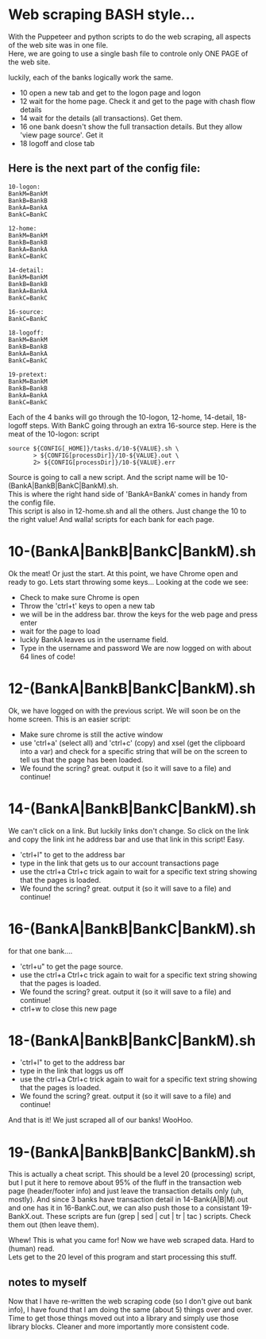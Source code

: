 # Web scraping BASH style...
With the Puppeteer and python scripts to do the web scraping, all aspects of the web site was in one file.  
Here, we are going to use a single bash file to controle only ONE PAGE of the web site.  

luckily, each of the banks logically work the same.
* 10 open a new tab and get to the logon page and logon
* 12 wait for the home page.  Check it and get to the page with chash flow details
* 14 wait for the details (all transactions).  Get them.
* 16 one bank doesn't show the full transaction details.  But they allow 'view page source'.  Get it
* 18 logoff and close tab

## Here is the next part of the config file:
```
10-logon:
BankM=BankM
BankB=BankB
BankA=BankA
BankC=BankC

12-home:
BankM=BankM
BankB=BankB
BankA=BankA
BankC=BankC

14-detail:
BankM=BankM
BankB=BankB
BankA=BankA
BankC=BankC

16-source:
BankC=BankC

18-logoff:
BankM=BankM
BankB=BankB
BankA=BankA
BankC=BankC

19-pretext:
BankM=BankM
BankB=BankB
BankA=BankA
BankC=BankC
```

Each of the 4 banks will go through the 10-logon, 12-home, 14-detail, 18-logoff steps. 
With BankC going through an extra 16-source step.  Here is the meat of the 10-logon: script

```
source ${CONFIG[_HOME]}/tasks.d/10-${VALUE}.sh \
       > ${CONFIG[processDir]}/10-${VALUE}.out \
       2> ${CONFIG[processDir]}/10-${VALUE}.err
```

Source is going to call a new script.  And the script name will be 10-(BankA|BankB|BankC|BankM).sh.  
This is where the right hand side of 'BankA=BankA' comes in handy from the config file.  
This script is also in 12-home.sh and all the others.  Just change the 10 to the right value!  And walla!
scripts for each bank for each page.

# 10-(BankA|BankB|BankC|BankM).sh
Ok the meat!  Or just the start.  At this point, we have Chrome open and ready to go.  Lets start
throwing some keys...
Looking at the code we see:
* Check to make sure Chrome is open
* Throw the 'ctrl+t' keys to open a new tab
* we will be in the address bar.  throw the keys for the web page and press enter
* wait for the page to load
* luckly BankA leaves us in the username field.
* Type in the username and password
We are now logged on with about 64 lines of code!

# 12-(BankA|BankB|BankC|BankM).sh
Ok, we have logged on with the previous script.  We will soon be on the home screen.  This is an easier script:
* Make sure chrome is still the active window
* use 'ctrl+a' (select all) and 'ctrl+c' (copy) and xsel (get the clipboard into a var) and check for a specific string that will be on the screen to tell us that the page has been loaded.
* We found the scring?  great.  output it (so it will save to a file) and continue!

# 14-(BankA|BankB|BankC|BankM).sh
We can't click on a link.  But luckily links don't change.  So click on the link and copy the link int he address bar and use that link in this script!  Easy.
* 'ctrl+l" to get to the address bar
* type in the link that gets us to our account transactions page
* use the ctrl+a Ctrl+c trick again to wait for a specific text string showing that the pages is loaded.
* We found the scring?  great.  output it (so it will save to a file) and continue!

# 16-(BankA|BankB|BankC|BankM).sh
for that one bank....
* 'ctrl+u" to get the page source.
* use the ctrl+a Ctrl+c trick again to wait for a specific text string showing that the pages is loaded.
* We found the scring?  great.  output it (so it will save to a file) and continue!
* ctrl+w to close this new page

# 18-(BankA|BankB|BankC|BankM).sh
* 'ctrl+l" to get to the address bar
* type in the link that loggs us off
* use the ctrl+a Ctrl+c trick again to wait for a specific text string showing that the pages is loaded.
* We found the scring?  great.  output it (so it will save to a file) and continue!

And that is it!  We just scraped all of our banks!  WooHoo.  

# 19-(BankA|BankB|BankC|BankM).sh
This is actually a cheat script.  This should be a level 20 (processing) script, but I put it here to remove
about 95% of the fluff in the transaction web page (header/footer info) and just leave the transaction details only (uh, mostly).  And since 3 banks have transaction detail in 14-Bank(A|B|M).out and one has it in 16-BankC.out, we can also push those to a consistant 19-BankX.out.
These scripts are fun (grep | sed | cut | tr | tac ) scripts.  Check them out (then leave them).  

Whew!  This is what you came for!  Now we have web scraped data.  Hard to (human) read.  
Lets get to the 20 level of this program and start processing this stuff.


## notes to myself
Now that I have re-written the web scraping code (so I don't give out bank info), I have found that
I am doing the same (about 5) things over and over.  Time to get those things moved out into a library
and simply use those library blocks.  Cleaner and more importantly more consistent code.

